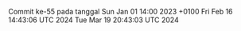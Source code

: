 Commit ke-55 pada tanggal Sun Jan 01 14:00 2023 +0100
Fri Feb 16 14:43:06 UTC 2024
Tue Mar 19 20:43:03 UTC 2024
